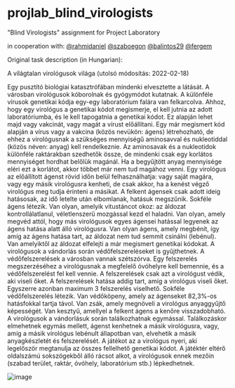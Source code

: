 # projlab_blind_virologists
"Blind Virologists" assignment for Project Laboratory

in cooperation with:
[@rahmidaniel](https://github.com/rahmidaniel)
[@szaboegon](https://github.com/szaboegon)
[@balintos29](https://github.com/balintos29)
[@fergem](https://github.com/fergem)

Original task description (in Hungarian):

A világtalan virológusok világa
(utolsó módosítás: 2022-02-18)

Egy pusztító biológiai katasztrófában mindenki elvesztette a látását. A városban virológusok kóborolnak és gyógymódot kutatnak.
A különféle vírusok genetikai kódja egy-egy laboratórium falára van felkarcolva. Ahhoz, hogy egy virológus a genetikai kódot megismerje, el kell jutnia az adott laboratóriumba, és le kell tapogatnia a genetikai kódot. Ez alapján lehet majd vagy vakcinát, vagy magát a vírust előállítani.
Egy már megismert kód alapján a vírus vagy a vakcina (közös nevükön: ágens) létrehozható, de ehhez a virológusnak a szükséges mennyiségű aminosavval és nukleotiddal (közös néven: anyag) kell rendelkeznie. Az aminosavak és a nukleotidok különféle raktárakban szedhetők össze, de mindenki csak egy korlátos mennyiséget hordhat belőlük magánál. Ha a begyűjtött anyag mennyisége eléri ezt a korlátot, akkor többet már nem tud magához venni.
Egy virológus az előállított ágenst rövid időn belül felhasználhatja: vagy saját magára, vagy egy másik virológusra kenheti, de csak akkor, ha a kenést végző virológus meg tudja érinteni a másikat. A felkent ágensek csak adott ideig hatásosak, az idő letelte után elbomlanak, hatásuk megszűnik.
Sokféle ágens létezik. Van olyan, amelyik vitustáncot okoz: az áldozat kontrollálatlanul, véletlenszerű mozgással kezd el haladni. Van olyan, amely megvéd attól, hogy más virológusok egyes ágensei hatással legyenek az ágens hatása alatt álló virológusra. Van olyan ágens, amely megbénít, így amíg az ágens hatása tart, az áldozat nem tud semmit csinálni (lebénul). Van amelyiktől az áldozat elfelejti a már megismert genetikai kódokat.
A virológusok a vándorlás során védőfelszereléseket is gyűjthetnek. A védőfelszerelések a városban vannak szétszórva. Egy felszerelés megszerzéséhez a virológusnak a megfelelő óvóhelyre kell bemennie, és a védőfelszerelést fel kell vennie. A felszerelések csak azt a virológust védik, aki viseli őket. A felszerelések hatása addig tart, amíg a virológus viseli őket. Egyszerre azonban maximum 3 felszerelés viselhető.
Sokféle védőfelszerelés létezik. Van védőköpeny, amely az ágenseket 82,3%-os hatásfokkal tartja távol. Van zsák, amely megnöveli a virológus anyaggyűjtő képességét. Van kesztyű, amellyel a felkent ágens a kenőre visszadobható.
A virológusok a vándorlásuk során találkozhatnak egymással. Találkozáskor elmehetnek egymás mellett, ágenst kenhetnek a másik virológusra, vagy, amíg a másik virológus lebénult állapotban van, elvehetik a másik anyagkészletét és felszerelését.
A játékot az a virológus nyeri, aki legelőször megtanulja az összes fellelhető genetikai kódot. A játéktér eltérő oldalszámú sokszögekből álló rácsot alkot, a virológusok ennek mezőin (szabad terület, raktár, óvóhely, laboratórium stb.) lépkedhetnek.

![image](https://user-images.githubusercontent.com/100433458/220363113-dac51b7e-24fe-4940-9e46-e9a3f7fed48e.png)
